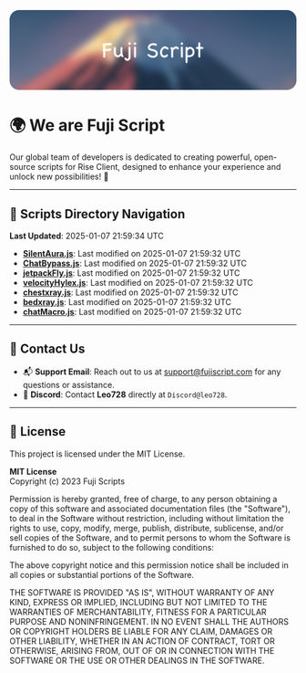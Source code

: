 ![Banner](.github/b.webp)

# 🌍 **We are Fuji Script**

Our global team of developers is dedicated to creating powerful, open-source scripts for Rise Client, designed to enhance your experience and unlock new possibilities! 🌟

---
<!-- SCRIPTS_NAVIGATION_START -->
## 📂 **Scripts Directory Navigation**

**Last Updated**: 2025-01-07 21:59:34 UTC

- **[SilentAura.js](scripts/SilentAura.js)**: Last modified on 2025-01-07 21:59:32 UTC
- **[ChatBypass.js](scripts/ChatBypass.js)**: Last modified on 2025-01-07 21:59:32 UTC
- **[jetpackFly.js](scripts/jetpackFly.js)**: Last modified on 2025-01-07 21:59:32 UTC
- **[velocityHylex.js](scripts/velocityHylex.js)**: Last modified on 2025-01-07 21:59:32 UTC
- **[chestxray.js](scripts/chestxray.js)**: Last modified on 2025-01-07 21:59:32 UTC
- **[bedxray.js](scripts/bedxray.js)**: Last modified on 2025-01-07 21:59:32 UTC
- **[chatMacro.js](scripts/chatMacro.js)**: Last modified on 2025-01-07 21:59:32 UTC

<!-- SCRIPTS_NAVIGATION_END -->

---

## 💬 **Contact Us**  
- 📬 **Support Email**: Reach out to us at [support@fujiscript.com](mailto:support@fujiscript.com) for any questions or assistance.  
- 💬 **Discord**: Contact **Leo728** directly at `Discord@leo728`.

---

## 📜 **License**

This project is licensed under the MIT License.  

**MIT License**  
Copyright (c) 2023 Fuji Scripts  

Permission is hereby granted, free of charge, to any person obtaining a copy of this software and associated documentation files (the "Software"), to deal in the Software without restriction, including without limitation the rights to use, copy, modify, merge, publish, distribute, sublicense, and/or sell copies of the Software, and to permit persons to whom the Software is furnished to do so, subject to the following conditions:  

The above copyright notice and this permission notice shall be included in all copies or substantial portions of the Software.  

THE SOFTWARE IS PROVIDED "AS IS", WITHOUT WARRANTY OF ANY KIND, EXPRESS OR IMPLIED, INCLUDING BUT NOT LIMITED TO THE WARRANTIES OF MERCHANTABILITY, FITNESS FOR A PARTICULAR PURPOSE AND NONINFRINGEMENT. IN NO EVENT SHALL THE AUTHORS OR COPYRIGHT HOLDERS BE LIABLE FOR ANY CLAIM, DAMAGES OR OTHER LIABILITY, WHETHER IN AN ACTION OF CONTRACT, TORT OR OTHERWISE, ARISING FROM, OUT OF OR IN CONNECTION WITH THE SOFTWARE OR THE USE OR OTHER DEALINGS IN THE SOFTWARE.  
